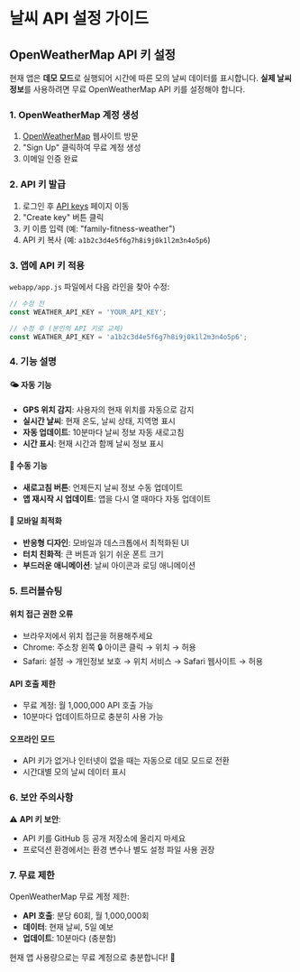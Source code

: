 # 날씨 API 설정 가이드

## OpenWeatherMap API 키 설정

현재 앱은 **데모 모드**로 실행되어 시간에 따른 모의 날씨 데이터를 표시합니다.
**실제 날씨 정보**를 사용하려면 무료 OpenWeatherMap API 키를 설정해야 합니다.

### 1. OpenWeatherMap 계정 생성

1. [OpenWeatherMap](https://openweathermap.org/api) 웹사이트 방문
2. "Sign Up" 클릭하여 무료 계정 생성
3. 이메일 인증 완료

### 2. API 키 발급

1. 로그인 후 [API keys](https://home.openweathermap.org/api_keys) 페이지 이동
2. "Create key" 버튼 클릭
3. 키 이름 입력 (예: "family-fitness-weather")
4. API 키 복사 (예: `a1b2c3d4e5f6g7h8i9j0k1l2m3n4o5p6`)

### 3. 앱에 API 키 적용

`webapp/app.js` 파일에서 다음 라인을 찾아 수정:

```javascript
// 수정 전
const WEATHER_API_KEY = 'YOUR_API_KEY';

// 수정 후 (본인의 API 키로 교체)
const WEATHER_API_KEY = 'a1b2c3d4e5f6g7h8i9j0k1l2m3n4o5p6';
```

### 4. 기능 설명

#### 🌤️ 자동 기능
- **GPS 위치 감지**: 사용자의 현재 위치를 자동으로 감지
- **실시간 날씨**: 현재 온도, 날씨 상태, 지역명 표시
- **자동 업데이트**: 10분마다 날씨 정보 자동 새로고침
- **시간 표시**: 현재 시간과 함께 날씨 정보 표시

#### 🔄 수동 기능
- **새로고침 버튼**: 언제든지 날씨 정보 수동 업데이트
- **앱 재시작 시 업데이트**: 앱을 다시 열 때마다 자동 업데이트

#### 📱 모바일 최적화
- **반응형 디자인**: 모바일과 데스크톱에서 최적화된 UI
- **터치 친화적**: 큰 버튼과 읽기 쉬운 폰트 크기
- **부드러운 애니메이션**: 날씨 아이콘과 로딩 애니메이션

### 5. 트러블슈팅

#### 위치 접근 권한 오류
- 브라우저에서 위치 접근을 허용해주세요
- Chrome: 주소창 왼쪽 🔒 아이콘 클릭 → 위치 → 허용
- Safari: 설정 → 개인정보 보호 → 위치 서비스 → Safari 웹사이트 → 허용

#### API 호출 제한
- 무료 계정: 월 1,000,000 API 호출 가능
- 10분마다 업데이트하므로 충분히 사용 가능

#### 오프라인 모드
- API 키가 없거나 인터넷이 없을 때는 자동으로 데모 모드로 전환
- 시간대별 모의 날씨 데이터 표시

### 6. 보안 주의사항

⚠️ **API 키 보안**: 
- API 키를 GitHub 등 공개 저장소에 올리지 마세요
- 프로덕션 환경에서는 환경 변수나 별도 설정 파일 사용 권장

### 7. 무료 제한

OpenWeatherMap 무료 계정 제한:
- **API 호출**: 분당 60회, 월 1,000,000회
- **데이터**: 현재 날씨, 5일 예보
- **업데이트**: 10분마다 (충분함)

현재 앱 사용량으로는 무료 계정으로 충분합니다! 🎉
